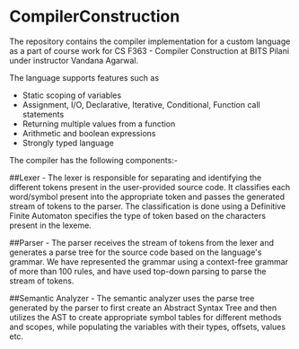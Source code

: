 # CompilerConstruction

The repository contains the compiler implementation for a custom language as a part of course work for CS F363 - Compiler Construction at BITS Pilani under instructor Vandana Agarwal.

The language supports features such as

* Static scoping of variables
* Assignment, I/O, Declarative, Iterative, Conditional, Function call statements
* Returning multiple values from a function
* Arithmetic and boolean expressions
* Strongly typed language

The compiler has the following components:-

##Lexer - The lexer is responsible for separating and identifying the 
different tokens present in the user-provided source code. It classifies
each word/symbol present into the appropriate token and passes the generated
stream of tokens to the parser. The classification is done using a Definitive 
Finite Automaton specifies the type of token based on the characters present 
in the lexeme. 

##Parser - The parser receives the stream of tokens from the lexer and generates a parse 
tree for the source code based on the language's grammar. We have represented the 
grammar using a context-free grammar of more than 100 rules, and have used top-down parsing
to parse the stream of tokens. 

##Semantic Analyzer - The semantic analyzer uses the parse tree generated by the parser to first 
create an Abstract Syntax Tree and then utilizes the AST to create appropriate symbol tables for
different methods and scopes, while populating the variables with their types, offsets, values etc.


